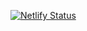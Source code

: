 [![Netlify Status](https://api.netlify.com/api/v1/badges/d5aafb15-f5a9-4850-88b1-82674459678c/deploy-status)](https://app.netlify.com/sites/agitated-hopper-7d8055/deploys)

